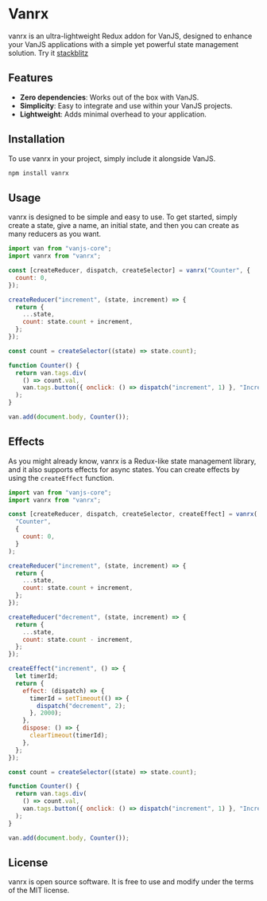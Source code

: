 # Vanrx

vanrx is an ultra-lightweight Redux addon for VanJS, designed to enhance your VanJS applications with a simple yet powerful state management solution. Try it [stackblitz](https://stackblitz.com/edit/vitejs-vite-uk2xjn?file=main.js)

## Features

- **Zero dependencies**: Works out of the box with VanJS.
- **Simplicity**: Easy to integrate and use within your VanJS projects.
- **Lightweight**: Adds minimal overhead to your application.

## Installation

To use vanrx in your project, simply include it alongside VanJS.

```bash
npm install vanrx
```

## Usage

vanrx is designed to be simple and easy to use. To get started, simply create a state, give a name, an initial state, and then you can create as many reducers as you want.

```js
import van from "vanjs-core";
import vanrx from "vanrx";

const [createReducer, dispatch, createSelector] = vanrx("Counter", {
  count: 0,
});

createReducer("increment", (state, increment) => {
  return {
    ...state,
    count: state.count + increment,
  };
});

const count = createSelector((state) => state.count);

function Counter() {
  return van.tags.div(
    () => count.val,
    van.tags.button({ onclick: () => dispatch("increment", 1) }, "Increment")
  );
}

van.add(document.body, Counter());
```

## Effects

As you might already know, vanrx is a Redux-like state management library, and it also supports effects for async states. You can create effects by using the `createEffect` function.

```js
import van from "vanjs-core";
import vanrx from "vanrx";

const [createReducer, dispatch, createSelector, createEffect] = vanrx(
  "Counter",
  {
    count: 0,
  }
);

createReducer("increment", (state, increment) => {
  return {
    ...state,
    count: state.count + increment,
  };
});

createReducer("decrement", (state, increment) => {
  return {
    ...state,
    count: state.count - increment,
  };
});

createEffect("increment", () => {
  let timerId;
  return {
    effect: (dispatch) => {
      timerId = setTimeout(() => {
        dispatch("decrement", 2);
      }, 2000);
    },
    dispose: () => {
      clearTimeout(timerId);
    },
  };
});

const count = createSelector((state) => state.count);

function Counter() {
  return van.tags.div(
    () => count.val,
    van.tags.button({ onclick: () => dispatch("increment", 1) }, "Increment")
  );
}

van.add(document.body, Counter());
```

## License

vanrx is open source software. It is free to use and modify under the terms of the MIT license.
